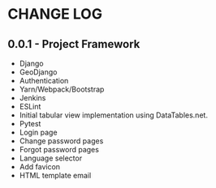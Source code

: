 # CHANGE LOG

## 0.0.1 - Project Framework

- Django
- GeoDjango
- Authentication
- Yarn/Webpack/Bootstrap
- Jenkins
- ESLint
- Initial tabular view implementation using DataTables.net.
- Pytest
- Login page
- Change password pages
- Forgot password pages
- Language selector
- Add favicon
- HTML template email
